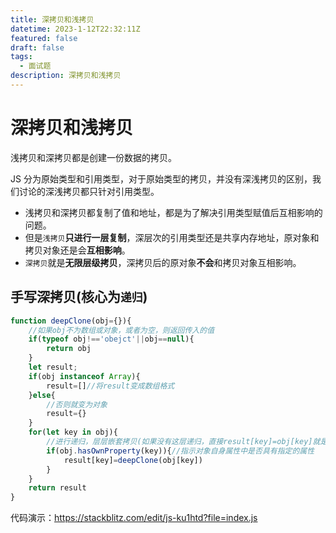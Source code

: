 ```yaml
---
title: 深拷贝和浅拷贝
datetime: 2023-1-12T22:32:11Z
featured: false
draft: false
tags:
  - 面试题
description: 深拷贝和浅拷贝
---
```

# 深拷贝和浅拷贝

浅拷贝和深拷贝都是创建一份数据的拷贝。

JS 分为原始类型和引用类型，对于原始类型的拷贝，并没有深浅拷贝的区别，我们讨论的深浅拷贝都只针对引用类型。

- 浅拷贝和深拷贝都复制了值和地址，都是为了解决引用类型赋值后互相影响的问题。
- 但是`浅拷贝`**只进行一层复制**，深层次的引用类型还是共享内存地址，原对象和拷贝对象还是会**互相影响**。
- `深拷贝`就是**无限层级拷贝**，深拷贝后的原对象**不会**和拷贝对象互相影响。

## 手写深拷贝(核心为`递归`)

```js
function deepClone(obj={}){
    //如果obj不为数组或对象，或者为空，则返回传入的值
    if(typeof obj!=='obejct'||obj==null){
        return obj
    }
    let result;
    if(obj instanceof Array){
        result=[]//将result变成数组格式
    }else{
        //否则就变为对象
        result={}
    }
    for(let key in obj){
        //进行递归，层层嵌套拷贝(如果没有这层递归，直接result[key]=obj[key]就是浅拷贝了)
        if(obj.hasOwnProperty(key)){//指示对象自身属性中是否具有指定的属性
            result[key]=deepClone(obj[key])
        }
    }
    return result
}
```

代码演示：https://stackblitz.com/edit/js-ku1htd?file=index.js

